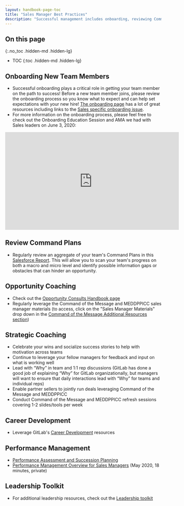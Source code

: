 ```yaml
---
layout: handbook-page-toc
title: "Sales Manager Best Practices"
description: "Successful management includes onboarding, reviewing Command Plans, opportunity coaching, strategic coaching, career development and performance management"
---
```


## On this page
{:.no_toc .hidden-md .hidden-lg}

- TOC
{:toc .hidden-md .hidden-lg}


## Onboarding New Team Members 
* Successful onboarding plays a critical role in getting your team member on the path to success! Before a new team member joins, please review the onboarding process so you know what to expect and can help set expectations with your new hire! [The onboarding page](/handbook/people-group/general-onboarding/) has a lot of great resources including links to the [Sales specific onboarding issue](/handbook/people-group/general-onboarding/#role-specific-templates).
* For more information on the onboarding process, please feel free to check out the Onboarding Education Session and AMA we had with Sales leaders on June 3, 2020:

<!-- blank line -->
<iframe width="560" height="315" src="https://www.youtube.com/embed/hambdfyj0xU" frameborder="0" allow="accelerometer; autoplay; encrypted-media; gyroscope; picture-in-picture" allowfullscreen></iframe>
<!-- blank line -->
 

## Review Command Plans

*   Regularly review an aggregate of your team's Command Plans in this [Salesforce Report](https://gitlab.my.salesforce.com/00O4M000004e1dZ). This will allow you to scan your team's progress on both a macro and micro level and identify possible information gaps or obstacles that can hinder an opportunity. 

## Opportunity Coaching

*  Check out the [Opportunity Consults Handbook page](/handbook/sales/command-of-the-message/opportunity-consults)
*  Regularly leverage the Command of the Message and MEDDPPICC sales manager materials (to access, click on the "Sales Manager Materials" drop down in the [Command of the Message Additional Resources section](/handbook/sales/command-of-the-message/#additional-resources))

## Strategic Coaching

*   Celebrate your wins and socialize success stories to help with motivation across teams 
*   Continue to leverage your fellow managers for feedback and input on what is working well
*   Lead with “Why” in team and 1:1 rep discussions (GitLab has done a good job of explaining “Why” for GitLab organizationally, but managers will want to ensure that daily interactions lead with “Why” for teams and individual reps)
*   Enable partner sellers to jointly run deals leveraging Command of the Message and MEDDPPICC
*   Conduct Command of the Message and MEDDPPICC refresh sessions covering 1-2 slides/tools per week

## Career Development

*   Leverage GitLab's [Career Development](/handbook/people-group/learning-and-development/career-development/) resources

## Performance Management

*   [Performance Assessment and Succession Planning](/handbook/people-group/performance-assessments-and-succession-planning/)
*   [Performance Management Overview for Sales Managers](https://youtu.be/mIPFhq0Th1w) (May 2020, 18 minutes, private)

## Leadership Toolkit 
* For additional leadership resources, check out the [Leadership toolkit](/handbook/people-group/leadership-toolkit/)


